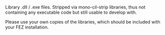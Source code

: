 Library .dll / .exe files. Stripped via mono-cil-strip libraries, thus not containing any executable code but still usable to develop with.

Please use your own copies of the libraries, which should be included with your FEZ installation.
